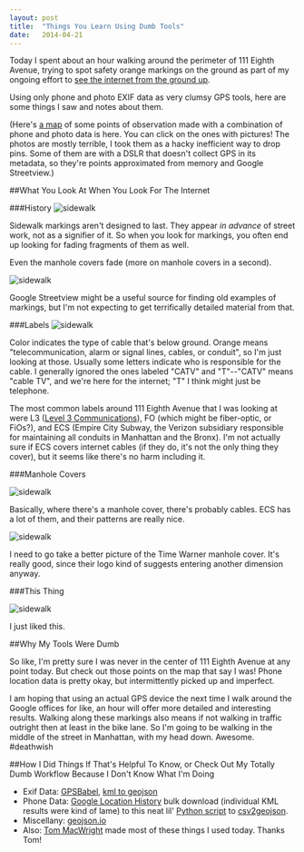 ```yaml
---
layout: post
title:  "Things You Learn Using Dumb Tools"
date:   2014-04-21
---
```


Today I spent about an hour walking around the perimeter of 111 Eighth Avenue, trying to spot safety orange markings on the ground as part of my ongoing effort to [see the internet from the ground up](http://irl.so/2014/04/03/notes.html). 

Using only phone and photo EXIF data as very clumsy GPS tools, here are some things I saw and notes about them. 

(Here's [a map](irl.so/groundtruth) of some points of observation made with a combination of phone and photo data is here. You can click on the ones with pictures! The photos are mostly terrible, I took them as a hacky inefficient way to drop pins. Some of them are with a DSLR that doesn't collect GPS in its metadata, so they're points approximated from memory and Google Streetview.)

##What You Look At When You Look For The Internet

###History
![sidewalk](http://irl.so/img/20140421/DSC_0003.jpg)

Sidewalk markings aren't designed to last. They appear *in advance* of street work, not as a signifier of it. So when you look for markings, you often end up looking for fading fragments of them as well. 

Even the manhole covers fade (more on manhole covers in a second). 

![sidewalk](http://irl.so/img/20140421/DSC_0017.jpg)

Google Streetview might be a useful source for finding old examples of markings, but I'm not expecting to get terrifically detailed material from that. 

###Labels
![sidewalk](http://irl.so/img/20140421/DSC_0005.jpg)

Color indicates the type of cable that's below ground. Orange means "telecommunication, alarm or signal lines, cables, or conduit", so I'm just looking at those. Usually some letters indicate who is responsible for the cable. I generally ignored the ones labeled "CATV" and "T"--"CATV" means "cable TV", and we're here for the internet; "T" I think might just be telephone. 

The most common labels around 111 Eighth Avenue that I was looking at were L3 ([Level 3 Communications](http://www.level3.com/)), FO (which might be fiber-optic, or FiOs?), and ECS (Empire City Subway, the Verizon subsidiary responsible for maintaining all conduits in Manhattan and the Bronx). I'm not actually sure if ECS covers internet cables (if they do, it's not the only thing they cover), but it seems like there's no harm including it.

###Manhole Covers

![sidewalk](http://irl.so/img/20140421/IMG_20140421_105455.jpg)

Basically, where there's a manhole cover, there's probably cables. ECS has a lot of them, and their patterns are really nice. 

![sidewalk](http://irl.so/img/20140421/IMG_20140421_104021.jpg)

I need to go take a better picture of the Time Warner manhole cover. It's really good, since their logo kind of suggests entering another dimension anyway.

###This Thing

![sidewalk](http://irl.so/img/20140421/DSC_0018.JPG)

I just liked this. 

##Why My Tools Were Dumb

So like, I'm pretty sure I was never in the center of 111 Eighth Avenue at any point today. But check out those points on the map that say I was! Phone location data is pretty okay, but intermittently picked up and imperfect. 

I am hoping that using an actual GPS device the next time I walk around the Google offices for like, an hour will offer more detailed and interesting results. Walking along these markings also means if not walking in traffic outright then at least in the bike lane. So I'm going to be walking in the middle of the street in Manhattan, with my head down. Awesome. #deathwish

##How I Did Things If That's Helpful To Know, or Check Out My Totally Dumb Workflow Because I Don't Know What I'm Doing

* Exif Data: [GPSBabel](http://www.gpsbabel.org/), [kml to geojson](http://mapbox.github.io/togeojson/)
* Phone Data: [Google Location History](http://maps.google.com/locationhistory) bulk download (individual KML results were kind of lame) to this neat lil' [Python script](https://github.com/Scarygami/location-history-json-converter/blob/master/location_history_json_converter.py) to [csv2geojson](https://www.npmjs.org/package/csv2geojson). 
* Miscellany: [geojson.io](http://geojson.io)
* Also: [Tom MacWright](http://www.macwright.org/) made most of these things I used today. Thanks Tom!